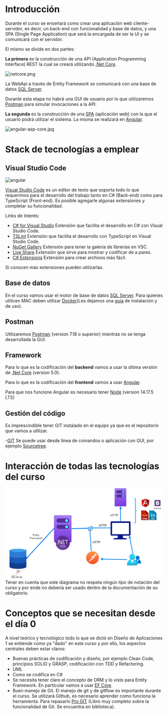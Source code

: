 # Introducción

Durante el curso se enseñará como crear una aplicación web cliente-servidor, es decir, un back-end con funcionalidad y base de datos, y una SPA (Single Page Application) que será la encargada de ser la UI y se comunicará con el servidor.

El mismo se divide en dos partes:

 **La primera** es la construcción de una API (Application Programming Interface) REST la cual se creará utilizando [.Net Core](https://dotnet.microsoft.com/learn/dotnet/hello-world-tutorial/install).

![netcore.png](https://github.com/fedeojeda95/N6A-AN-DA2-2019.1-Clases/blob/master/imgs/introduccion/netcore.png?raw=true)

La WebApi a través de Entity Framework se comunicará con una base de datos [SQL Server](https://www.microsoft.com/es-mx/sql-server/sql-server-downloads?rtc=1).

Durante esta etapa no habrá una GUI de usuario por lo que utilizaremos [Postman](https://www.postman.com) para simular invocaciones a la API.

**La segunda** es la construcción de una [SPA](https://blog.angular-university.io/why-a-single-page-application-what-are-the-benefits-what-is-a-spa/) (aplicación web) con la que el usuario podrá utilizar el sistema. La misma se realizará en [Angular](https://angular.io).

![angular-asp-core.jpg](https://github.com/fedeojeda95/N6A-AN-DA2-2019.1-Clases/blob/master/imgs/introduccion/angular-asp-core.jpg?raw=true)

# Stack de tecnologías a emplear
## Visual Studio Code
![angular](https://github.com/fedeojeda95/N6A-AN-DA2-2019.1-Clases/raw/master/imgs/introduccion/vscode.png)

[Visual Studio Code](https://code.visualstudio.com) es un editor de texto que soporta todo lo que requerimos para el desarrollo del trabajo tanto en C# (Back-end) como para TypeScript (Front-end). Es posible agregarle algunas extensiones y completar su funcionalidad. 

Links de Interés:

 - [C# for Visual Studio](https://marketplace.visualstudio.com/items?itemName=ms-dotnettools.csharp) Extensión que facilita el desarrollo en C# con Visual Studio Code.
 - [TSLint](https://marketplace.visualstudio.com/items?itemName=ms-vscode.vscode-typescript-tslint-plugin) Extensión que facilita el desarrollo con TypeScript en Visual Studio Code.
 - [NuGet Gallery](https://marketplace.visualstudio.com/items?itemName=patcx.vscode-nuget-gallery) Extensión para tener la galeria de librerias en VSC.
 - [Live Share](https://marketplace.visualstudio.com/items?itemName=MS-vsliveshare.vsliveshare) Extensión que sirve para mostrar y codificar de a pares.
 - [C# Estensions](https://marketplace.visualstudio.com/items?itemName=jchannon.csharpextensions) Extensión para crear archivos más fácil.

Si conocen más extensiones pueden utilizarlas.

## Base de datos
En el curso vamos usar el motor de base de datos [SQL Server](https://www.microsoft.com/es-mx/sql-server/sql-server-downloads?rtc=1). Para quienes utilicen MAC deben utilizar [Docker](https://www.docker.com/get-started)(Les dejamos una [guia](Guias/InstalacionSQLserverMacOS.md) de instalación y de uso).

## Postman
Utilizaremos [Postman](https://www.postman.com/) (version 7.18 o superior) mientras no se tenga desarrollada la GUI.

## Framework
Para lo que es la codificación del **backend** vamos a usar la última versión de [.Net Core](https://dotnet.microsoft.com) (version 5.0).

Para lo que es la codificación del **frontend** vamos a usar  [Angular](https://angular.io).

Para que nos funcione Angular es necesario tener [Node](https://nodejs.org/es/download/) (version 14.17.5 LTS)


## Gestión del código
Es imprescindible tener GIT instalado en el equipo ya que es el repositorio que vamos a utilizar.

-[GIT](https://git-scm.com) Se puede usar desde línea de comandos o aplicación con GUI, por ejemplo [Sourcetree](https://www.sourcetreeapp.com/).

# Interacción de todas las tecnologías del curso
![DiagramaTecnologías.png](https://github.com/ORT-DA2/2021.2-ID-M6A-AN-M5A/blob/main/Clases/Imagenes/Clase2_Diagrama.jpg)
Tener en cuenta que este diagrama no respeta ningún tipo de notación del curso y por ende no debería ser usado dentro de la documentación de su obligatorio.

# Conceptos que se necesitan desde el día 0

A nivel teórico y tecnológico todo lo que se dictó en Diseño de Aplicaciones 1 se entiende como ya "dado" en este curso y por ello, los aspectos centrales deben estar claros: 
	
- Buenas prácticas de codificación y diseño, por ejemplo Clean Code, principios SOLID y GRASP, codificación con TDD y Refactoring.
- UML
- Como se codifica en C#
- Se necesita tener claro el concepto de ORM y lo visto para Entity Framework. En particular vamos a usar [EF Core](https://www.entityframeworktutorial.net/efcore/entity-framework-core.aspx).
- Buen manejo de Git. El manejo de git y de gitflow es importante durante el curso. Se utilizará Github, es necesario aprender como funciona la herramienta. Para repasarlo   [Pro GIT](https://bibliotecas.ort.edu.uy/bibid/80216) (Libro muy completo sobre la funcionalidad de Git. Se encuentra en biblioteca).
